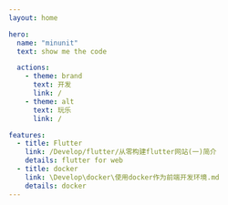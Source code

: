 ```yaml
---
layout: home

hero:
  name: "minunit"
  text: show me the code

  actions:
    - theme: brand
      text: 开发
      link: /
    - theme: alt
      text: 玩乐
      link: /

features:
  - title: Flutter
    link: /Develop/flutter/从零构建flutter网站(一)简介
    details: flutter for web
  - title: docker
    link: \Develop\docker\使用docker作为前端开发环境.md
    details: docker
---
```



